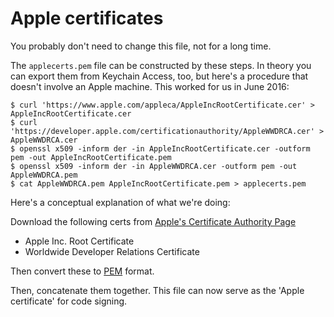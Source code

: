 Apple certificates
==================

You probably don't need to change this file, not for a long time.

The `applecerts.pem` file can be constructed by these steps. In theory
you can export them from Keychain Access, too, but here's a procedure that
doesn't involve an Apple machine. This worked for us in June 2016:

``` {.sourceCode .bash}
$ curl 'https://www.apple.com/appleca/AppleIncRootCertificate.cer' > AppleIncRootCertificate.cer
$ curl 'https://developer.apple.com/certificationauthority/AppleWWDRCA.cer' > AppleWWDRCA.cer
$ openssl x509 -inform der -in AppleIncRootCertificate.cer -outform pem -out AppleIncRootCertificate.pem
$ openssl x509 -inform der -in AppleWWDRCA.cer -outform pem -out AppleWWDRCA.pem
$ cat AppleWWDRCA.pem AppleIncRootCertificate.pem > applecerts.pem
```

Here's a conceptual explanation of what we're doing:

Download the following certs from [Apple's Certificate Authority
Page](https://www.apple.com/certificateauthority/)

-   Apple Inc. Root Certificate
-   Worldwide Developer Relations Certificate

Then convert these to
[PEM](http://en.wikipedia.org/wiki/Privacy-enhanced_Electronic_Mail)
format.

Then, concatenate them together. This file can now serve as the 'Apple
certificate' for code signing.
